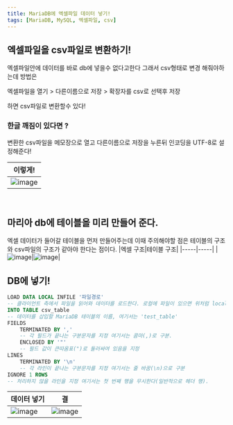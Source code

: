 ```yaml
---
title: MariaDB에 엑셀파일 데이터 넣기!
tags: [MariaDB, MySQL, 엑셀파일, csv]
---
```


## 엑셀파일을 csv파일로 변환하기!

엑셀파일안에 데이터를 바로 db에 넣을수 없다고한다 그래서 csv형태로 변경 해줘야하는데 방법은

엑셀파일을 열기 > 다른이름으로 저장 > 확장자를 csv로 선택후 저장 

하면 csv파일로 변환할수 있다!


### 한글 깨짐이 있다면 ?

변환한 csv파일을 메모장으로 열고 다른이름으로 저장을 누른뒤 인코딩을 UTF-8로 설정해준다! 

|이렇게!|
|-----|
|![image](https://github.com/user-attachments/assets/abbbb9ae-ae19-4233-bbac-12a6da4d9d83)|

<br />

## 마리아 db에 테이블을 미리 만들어 준다.

엑셀 데이터가 들어갈 테이블을 먼저 만들어주는데 이때 주의해야할 점은 테이블의 구조와 csv파일의 구조가 같아야 한다는 점이다.
|엑셀 구조|테이블 구조|
|-----|-----|
|![image](https://github.com/user-attachments/assets/675e7f3f-a1b7-4b50-90cd-afc9a9974a5e)|![image](https://github.com/user-attachments/assets/3ab40046-d404-46ad-b5bf-54ef7d19525c)|


## DB에 넣기!

```sql
LOAD DATA LOCAL INFILE '파일경로'
-- 클라이언트 측에서 파일을 읽어와 데이터를 로드한다. 로컬에 파일이 있으면 위처럼 local을 작성해줘야함
INTO TABLE csv_table
-- 데이터를 삽입할 MariaDB 테이블의 이름, 여기서는 'test_table'
FIELDS
    TERMINATED BY ','
    -- 각 필드가 끝나는 구분문자를 지정 여기서는 콤마(,)로 구분.
    ENCLOSED BY '"'
    -- 필드 값이 큰따옴표(")로 둘러싸여 있음을 지정
LINES
    TERMINATED BY '\n'
    -- 각 라인이 끝나는 구분문자를 지정 여기서는 줄 바꿈(\n)으로 구분
IGNORE 1 ROWS
-- 처리하지 않을 라인을 지정 여기서는 첫 번째 행을 무시한다(일반적으로 헤더 행).

```

|데이터 넣기|결|
|-----|-----|
|![image](https://github.com/user-attachments/assets/9e02e6a7-1cdf-4379-aff8-af19c04735e4)|![image](https://github.com/user-attachments/assets/c8181b07-678b-4b65-ab9e-e4e2cc5b172a)|
